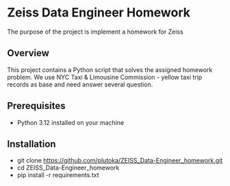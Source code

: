 # Zeiss Data Engineer Homework
The purpose of the project is implement a homework for Zeiss

## Overview
This project contains a Python script that solves the assigned homework problem. We use NYC Taxi & Limousine Commission - yellow taxi trip records as base and need answer several question. 

## Prerequisites
- Python 3.12 installed on your machine

## Installation
- git clone https://github.com/plutoka/ZEISS_Data-Engineer_homework.git
- cd ZEISS_Data-Engineer_homework
- pip install -r requirements.txt
